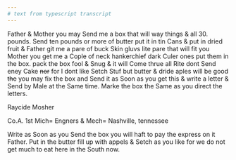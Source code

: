 ```yaml
---
# text from typescript transcript
---
```

Father & Mother you may Send me a box that will way things & all 30. pounds. Send ten pounds or more of butter put it in tin Cans & put in dried fruit & Father git me a pare of buck Skin gluvs lite pare that will fit you Mother you get me a Cople of neck hankerchief dark Culer ones put them in the box. pack the box fool & Snug & it will Come thrue all Rite dont Send eney Cake ~~nor~~ for I dont like Setch Stuf but butter & dride aples will be good  ~~the~~ you may fix the box and Send it as Soon as you get this & write a letter & Send by Male at the Same time. Marke the box the Same as you direct the letters. 

Raycide Mosher 

Co.A. 1st Mich= Engners & Mech= Nashville, tennessee  

Write as Soon as you Send the box  you will haft to pay the express on it Father. Put in the butter fill up with appels & Setch as you like for we do not get much to eat here in the South now.